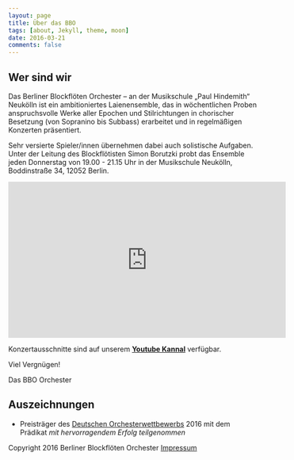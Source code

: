 ```yaml
---
layout: page
title: Über das BBO
tags: [about, Jekyll, theme, moon]
date: 2016-03-21
comments: false
---
```

    
## Wer sind wir
Das Berliner Blockflöten Orchester – an der Musikschule „Paul Hindemith“ Neukölln ist ein ambitioniertes Laienensemble, das in wöchentlichen Proben anspruchsvolle Werke aller Epochen und Stilrichtungen in chorischer Besetzung (von Sopranino bis Subbass) erarbeitet und in regelmäßigen Konzerten präsentiert.

Sehr versierte Spieler/innen übernehmen dabei auch solistische Aufgaben. Unter der Leitung des Blockflötisten Simon Borutzki probt das Ensemble jeden Donnerstag von 19.00 - 21.15 Uhr in der Musikschule Neukölln, Boddinstraße 34, 12052 Berlin.

<iframe width="560" height="315" src="https://www.youtube.com/embed/TH8XYCMYYmA" frameborder="0" allowfullscreen></iframe>

Konzertausschnitte sind auf unserem <a href="https://www.youtube.com/watch?v=TH8XYCMYYmA"><b>Youtube Kannal</b></a> verfügbar.

Viel Vergnügen!

Das BBO Orchester

## Auszeichnungen

* Preisträger des <a href="https://www.musikrat.de/dow/startseite/">Deutschen Orchesterwettbewerbs</a> 2016 mit dem Prädikat _mit hervorragendem Erfolg teilgenommen_

Copyright 2016 Berliner Blockflöten Orchester <a href="https://www.facebook.com/Berliner-Blockfl%C3%B6ten-Orchester-BBO-539437959484635/info?tab=page_info">Impressum</a>
